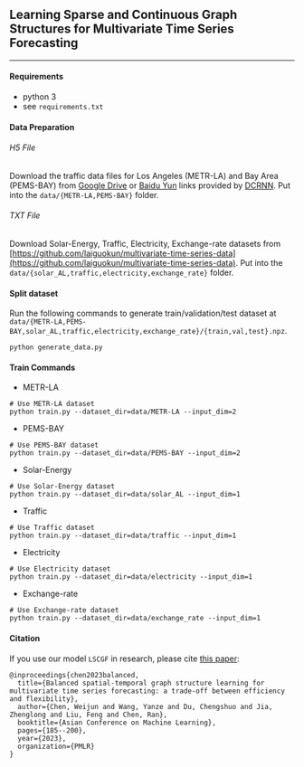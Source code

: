 ## Learning Sparse and Continuous Graph Structures for Multivariate Time Series Forecasting
------

#### Requirements
- python 3
- see `requirements.txt`

#### Data Preparation

###### H5 File
Download the traffic data files for Los Angeles (METR-LA) and Bay Area (PEMS-BAY) from [Google Drive](https://drive.google.com/open?id=10FOTa6HXPqX8Pf5WRoRwcFnW9BrNZEIX) or [Baidu Yun](https://pan.baidu.com/s/14Yy9isAIZYdU__OYEQGa_g) links provided by [DCRNN](https://github.com/liyaguang/DCRNN). Put into the `data/{METR-LA,PEMS-BAY}` folder.

###### TXT File
Download Solar-Energy, Traffic, Electricity, Exchange-rate datasets from [https://github.com/laiguokun/multivariate-time-series-data](https://github.com/laiguokun/multivariate-time-series-data). Put into the `data/{solar_AL,traffic,electricity,exchange_rate}` folder.

#### Split dataset

Run the following commands to generate train/validation/test dataset at `data/{METR-LA,PEMS-BAY,solar_AL,traffic,electricity,exchange_rate}/{train,val,test}.npz`.

```SHELL
python generate_data.py 
```

#### Train Commands

* METR-LA
```SHELL
# Use METR-LA dataset
python train.py --dataset_dir=data/METR-LA --input_dim=2
```
* PEMS-BAY
```SHELL
# Use PEMS-BAY dataset
python train.py --dataset_dir=data/PEMS-BAY --input_dim=2
```
* Solar-Energy
```SHELL
# Use Solar-Energy dataset
python train.py --dataset_dir=data/solar_AL --input_dim=1
```
* Traffic
```SHELL
# Use Traffic dataset
python train.py --dataset_dir=data/traffic --input_dim=1
```
* Electricity
```shell
# Use Electricity dataset
python train.py --dataset_dir=data/electricity --input_dim=1
```
* Exchange-rate
```SHELL
# Use Exchange-rate dataset
python train.py --dataset_dir=data/exchange_rate --input_dim=1
```

#### Citation

If you use our model ```LSCGF``` in research, please cite [this paper](https://proceedings.mlr.press/v189/chen23a.html):

```
@inproceedings{chen2023balanced,
  title={Balanced spatial-temporal graph structure learning for multivariate time series forecasting: a trade-off between efficiency and flexibility},
  author={Chen, Weijun and Wang, Yanze and Du, Chengshuo and Jia, Zhenglong and Liu, Feng and Chen, Ran},
  booktitle={Asian Conference on Machine Learning},
  pages={185--200},
  year={2023},
  organization={PMLR}
}
```